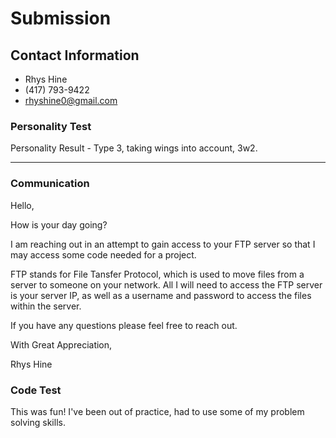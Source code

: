 # Submission

## Contact Information
- Rhys Hine
- (417) 793-9422
- rhyshine0@gmail.com



### Personality Test

Personality Result - Type 3, taking wings into account, 3w2.

---

### Communication 

Hello,

How is your day going?

I am reaching out in an attempt to gain access to your FTP server so that I may access some code needed for a project.

FTP stands for File Tansfer Protocol, which is used to move files from a server to someone on your network. All I will need to access the FTP server is your server IP, as well as a username and password to access the files within the server. 

If you have any questions please feel free to reach out.

With Great Appreciation,

Rhys Hine

### Code Test

This was fun! I've been out of practice, had to use some of my problem solving skills.
